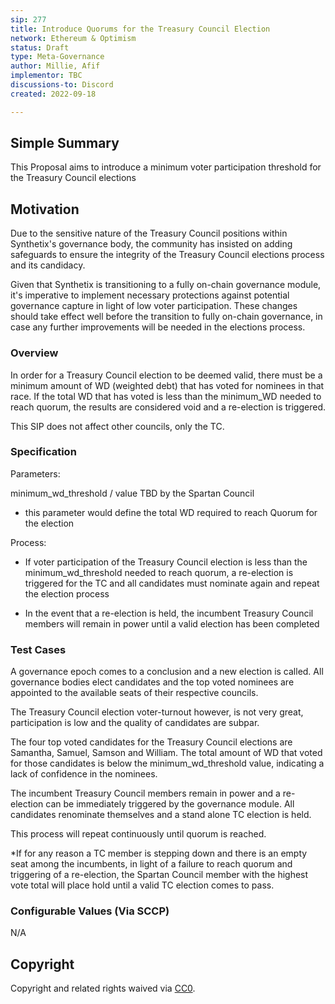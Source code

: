 ```yaml
---
sip: 277
title: Introduce Quorums for the Treasury Council Election  
network: Ethereum & Optimism
status: Draft
type: Meta-Governance
author: Millie, Afif
implementor: TBC
discussions-to: Discord
created: 2022-09-18

---
```

## Simple Summary

This Proposal aims to introduce a minimum voter participation threshold for the Treasury Council elections

## Motivation

Due to the sensitive nature of the Treasury Council positions within Synthetix's governance body, the community has insisted on adding safeguards to ensure the integrity of the Treasury Council elections process and its candidacy. 

Given that Synthetix is transitioning to a fully on-chain governance module, it's imperative to implement necessary protections against potential governance capture in light of low voter participation. These changes should take effect well before the transition to fully on-chain governance, in case any further improvements will be needed in the elections process.


### Overview

In order for a Treasury Council election to be deemed valid, there must be a minimum amount of WD (weighted debt) that has voted for nominees in that race. If the total WD that has voted is less than the minimum_WD needed to reach quorum, the results are considered void and a re-election is triggered.

This SIP does not affect other councils, only the TC.

### Specification

Parameters: 

minimum_wd_threshold / value TBD by the Spartan Council 
- this parameter would define the total WD required to reach Quorum for the election

Process: 

- If voter participation of the Treasury Council election is less than the minimum_wd_threshold needed to reach quorum,
a re-election is triggered for the TC and all candidates must nominate again and repeat the election process

- In the event that a re-election is held, the incumbent Treasury Council members will remain in power until a valid election has been completed



### Test Cases

A governance epoch comes to a conclusion and a new election is called. All governance bodies elect candidates and the top voted nominees are appointed to the available seats of their respective councils. 

The Treasury Council election voter-turnout however, is not very great, participation is low and the quality of candidates are subpar. 

The four top voted candidates for the Treasury Council elections are Samantha, Samuel, Samson and William. The total amount of WD that voted for those candidates is below the minimum_wd_threshold value, indicating a lack of confidence in the nominees.

The incumbent Treasury Council members remain in power and a re-election can be immediately triggered by the governance module. All candidates renominate themselves and a stand alone TC election is held.

This process will repeat continuously until quorum is reached.


*If for any reason a TC member is stepping down and there is an empty seat among the incumbents, in light of a failure to reach quorum and triggering of a re-election, the Spartan Council member with the highest vote total will place hold until a valid TC election comes to pass. 



### Configurable Values (Via SCCP)

N/A


## Copyright

Copyright and related rights waived via [CC0](https://creativecommons.org/publicdomain/zero/1.0/).
